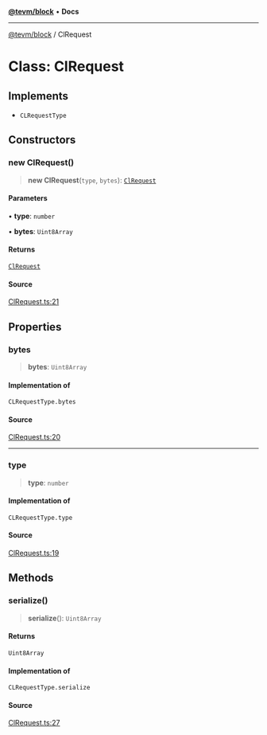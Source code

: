 [**@tevm/block**](../README.md) • **Docs**

***

[@tevm/block](../globals.md) / ClRequest

# Class: ClRequest

## Implements

- `CLRequestType`

## Constructors

### new ClRequest()

> **new ClRequest**(`type`, `bytes`): [`ClRequest`](ClRequest.md)

#### Parameters

• **type**: `number`

• **bytes**: `Uint8Array`

#### Returns

[`ClRequest`](ClRequest.md)

#### Source

[ClRequest.ts:21](https://github.com/evmts/tevm-monorepo/blob/main/packages/block/src/ClRequest.ts#L21)

## Properties

### bytes

> **bytes**: `Uint8Array`

#### Implementation of

`CLRequestType.bytes`

#### Source

[ClRequest.ts:20](https://github.com/evmts/tevm-monorepo/blob/main/packages/block/src/ClRequest.ts#L20)

***

### type

> **type**: `number`

#### Implementation of

`CLRequestType.type`

#### Source

[ClRequest.ts:19](https://github.com/evmts/tevm-monorepo/blob/main/packages/block/src/ClRequest.ts#L19)

## Methods

### serialize()

> **serialize**(): `Uint8Array`

#### Returns

`Uint8Array`

#### Implementation of

`CLRequestType.serialize`

#### Source

[ClRequest.ts:27](https://github.com/evmts/tevm-monorepo/blob/main/packages/block/src/ClRequest.ts#L27)
